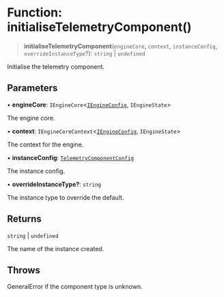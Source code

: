 # Function: initialiseTelemetryComponent()

> **initialiseTelemetryComponent**(`engineCore`, `context`, `instanceConfig`, `overrideInstanceType`?): `string` \| `undefined`

Initialise the telemetry component.

## Parameters

• **engineCore**: `IEngineCore`\<[`IEngineConfig`](../interfaces/IEngineConfig.md), `IEngineState`\>

The engine core.

• **context**: `IEngineCoreContext`\<[`IEngineConfig`](../interfaces/IEngineConfig.md), `IEngineState`\>

The context for the engine.

• **instanceConfig**: [`TelemetryComponentConfig`](../type-aliases/TelemetryComponentConfig.md)

The instance config.

• **overrideInstanceType?**: `string`

The instance type to override the default.

## Returns

`string` \| `undefined`

The name of the instance created.

## Throws

GeneralError if the component type is unknown.
